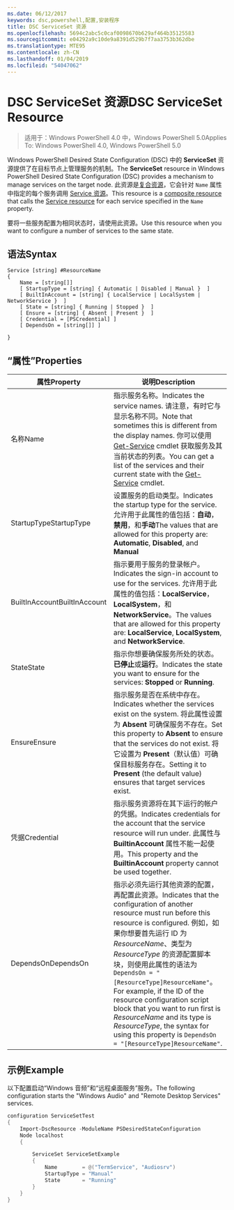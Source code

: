 ```yaml
---
ms.date: 06/12/2017
keywords: dsc,powershell,配置,安装程序
title: DSC ServiceSet 资源
ms.openlocfilehash: 5694c2abc5c0caf0098670b629af464b35125583
ms.sourcegitcommit: e04292a9c10de9a8391d529b7f7aa3753b362dbe
ms.translationtype: MTE95
ms.contentlocale: zh-CN
ms.lasthandoff: 01/04/2019
ms.locfileid: "54047062"
---
```

# <a name="dsc-serviceset-resource"></a><span data-ttu-id="e77e9-103">DSC ServiceSet 资源</span><span class="sxs-lookup"><span data-stu-id="e77e9-103">DSC ServiceSet Resource</span></span>

> <span data-ttu-id="e77e9-104">适用于：Windows PowerShell 4.0 中，Windows PowerShell 5.0</span><span class="sxs-lookup"><span data-stu-id="e77e9-104">Applies To: Windows PowerShell 4.0, Windows PowerShell 5.0</span></span>

<span data-ttu-id="e77e9-105">Windows PowerShell Desired State Configuration (DSC) 中的 **ServiceSet** 资源提供了在目标节点上管理服务的机制。</span><span class="sxs-lookup"><span data-stu-id="e77e9-105">The **ServiceSet** resource in Windows PowerShell Desired State Configuration (DSC) provides a mechanism to manage services on the target node.</span></span> <span data-ttu-id="e77e9-106">此资源是[复合资源](../../../resources/authoringResourceComposite.md)，它会针对 `Name` 属性中指定的每个服务调用 [Service 资源](serviceResource.md)。</span><span class="sxs-lookup"><span data-stu-id="e77e9-106">This resource is a [composite resource](../../../resources/authoringResourceComposite.md) that calls the [Service resource](serviceResource.md) for each service specified in the `Name` property.</span></span>

<span data-ttu-id="e77e9-107">要将一些服务配置为相同状态时，请使用此资源。</span><span class="sxs-lookup"><span data-stu-id="e77e9-107">Use this resource when you want to configure a number of services to the same state.</span></span>

## <a name="syntax"></a><span data-ttu-id="e77e9-108">语法</span><span class="sxs-lookup"><span data-stu-id="e77e9-108">Syntax</span></span>

```
Service [string] #ResourceName
{
    Name = [string[]]
    [ StartupType = [string] { Automatic | Disabled | Manual }  ]
    [ BuiltInAccount = [string] { LocalService | LocalSystem | NetworkService }  ]
    [ State = [string] { Running | Stopped }  ]
    [ Ensure = [string] { Absent | Present }  ]
    [ Credential = [PSCredential] ]
    [ DependsOn = [string[]] ]

}
```

## <a name="properties"></a><span data-ttu-id="e77e9-109">“属性”</span><span class="sxs-lookup"><span data-stu-id="e77e9-109">Properties</span></span>

|  <span data-ttu-id="e77e9-110">属性</span><span class="sxs-lookup"><span data-stu-id="e77e9-110">Property</span></span>  |  <span data-ttu-id="e77e9-111">说明</span><span class="sxs-lookup"><span data-stu-id="e77e9-111">Description</span></span>   |
|---|---|
| <span data-ttu-id="e77e9-112">名称</span><span class="sxs-lookup"><span data-stu-id="e77e9-112">Name</span></span>| <span data-ttu-id="e77e9-113">指示服务名称。</span><span class="sxs-lookup"><span data-stu-id="e77e9-113">Indicates the service names.</span></span> <span data-ttu-id="e77e9-114">请注意，有时它与显示名称不同。</span><span class="sxs-lookup"><span data-stu-id="e77e9-114">Note that sometimes this is different from the display names.</span></span> <span data-ttu-id="e77e9-115">你可以使用 [Get-Service](https://technet.microsoft.com/library/hh849804.aspx) cmdlet 获取服务及其当前状态的列表。</span><span class="sxs-lookup"><span data-stu-id="e77e9-115">You can get a list of the services and their current state with the [Get-Service](https://technet.microsoft.com/library/hh849804.aspx) cmdlet.</span></span>|
| <span data-ttu-id="e77e9-116">StartupType</span><span class="sxs-lookup"><span data-stu-id="e77e9-116">StartupType</span></span>| <span data-ttu-id="e77e9-117">设置服务的启动类型。</span><span class="sxs-lookup"><span data-stu-id="e77e9-117">Indicates the startup type for the service.</span></span> <span data-ttu-id="e77e9-118">允许用于此属性的值包括：**自动**，**禁用**，和**手动**</span><span class="sxs-lookup"><span data-stu-id="e77e9-118">The values that are allowed for this property are: **Automatic**, **Disabled**, and **Manual**</span></span>|
| <span data-ttu-id="e77e9-119">BuiltInAccount</span><span class="sxs-lookup"><span data-stu-id="e77e9-119">BuiltInAccount</span></span>| <span data-ttu-id="e77e9-120">指示要用于服务的登录帐户。</span><span class="sxs-lookup"><span data-stu-id="e77e9-120">Indicates the sign-in account to use for the services.</span></span> <span data-ttu-id="e77e9-121">允许用于此属性的值包括：**LocalService**， **LocalSystem**，和**NetworkService**。</span><span class="sxs-lookup"><span data-stu-id="e77e9-121">The values that are allowed for this property are: **LocalService**, **LocalSystem**, and **NetworkService**.</span></span>|
| <span data-ttu-id="e77e9-122">State</span><span class="sxs-lookup"><span data-stu-id="e77e9-122">State</span></span>| <span data-ttu-id="e77e9-123">指示你想要确保服务所处的状态。**已停止**或**运行**。</span><span class="sxs-lookup"><span data-stu-id="e77e9-123">Indicates the state you want to ensure for the services: **Stopped** or **Running**.</span></span>|
| <span data-ttu-id="e77e9-124">Ensure</span><span class="sxs-lookup"><span data-stu-id="e77e9-124">Ensure</span></span>| <span data-ttu-id="e77e9-125">指示服务是否在系统中存在。</span><span class="sxs-lookup"><span data-stu-id="e77e9-125">Indicates whether the services exist on the system.</span></span> <span data-ttu-id="e77e9-126">将此属性设置为 **Absent** 可确保服务不存在。</span><span class="sxs-lookup"><span data-stu-id="e77e9-126">Set this property to **Absent** to ensure that the services do not exist.</span></span> <span data-ttu-id="e77e9-127">将它设置为 **Present**（默认值）可确保目标服务存在。</span><span class="sxs-lookup"><span data-stu-id="e77e9-127">Setting it to **Present** (the default value) ensures that target services exist.</span></span>|
| <span data-ttu-id="e77e9-128">凭据</span><span class="sxs-lookup"><span data-stu-id="e77e9-128">Credential</span></span>| <span data-ttu-id="e77e9-129">指示服务资源将在其下运行的帐户的凭据。</span><span class="sxs-lookup"><span data-stu-id="e77e9-129">Indicates credentials for the account that the service resource will run under.</span></span> <span data-ttu-id="e77e9-130">此属性与 **BuiltinAccount** 属性不能一起使用。</span><span class="sxs-lookup"><span data-stu-id="e77e9-130">This property and the **BuiltinAccount** property cannot be used together.</span></span>|
| <span data-ttu-id="e77e9-131">DependsOn</span><span class="sxs-lookup"><span data-stu-id="e77e9-131">DependsOn</span></span>| <span data-ttu-id="e77e9-132">指示必须先运行其他资源的配置，再配置此资源。</span><span class="sxs-lookup"><span data-stu-id="e77e9-132">Indicates that the configuration of another resource must run before this resource is configured.</span></span> <span data-ttu-id="e77e9-133">例如，如果你想要首先运行 ID 为 *ResourceName*、类型为 *ResourceType* 的资源配置脚本块，则使用此属性的语法为 `DependsOn = "[ResourceType]ResourceName"`。</span><span class="sxs-lookup"><span data-stu-id="e77e9-133">For example, if the ID of the resource configuration script block that you want to run first is *ResourceName* and its type is *ResourceType*, the syntax for using this property is `DependsOn = "[ResourceType]ResourceName"`.</span></span>|



## <a name="example"></a><span data-ttu-id="e77e9-134">示例</span><span class="sxs-lookup"><span data-stu-id="e77e9-134">Example</span></span>

<span data-ttu-id="e77e9-135">以下配置启动“Windows 音频”和“远程桌面服务”服务。</span><span class="sxs-lookup"><span data-stu-id="e77e9-135">The following configuration starts the "Windows Audio" and "Remote Desktop Services" services.</span></span>

```powershell
configuration ServiceSetTest
{
    Import-DscResource -ModuleName PSDesiredStateConfiguration
    Node localhost
    {

        ServiceSet ServiceSetExample
        {
            Name        = @("TermService", "Audiosrv")
            StartupType = "Manual"
            State       = "Running"
        }
    }
}
```
